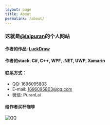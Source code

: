 ```yaml
---
layout: page
title: About
permalink: /about/
---
```

### 这就是[@laipuran](https://github.com/laipuran)的个人网站

#### 作者的作品: [LuckDraw](https://www.microsoft.com/zh-cn/p/luck-draw/9p6ml1hmjj82)

#### 作者的stack: C#, C++, WPF, .NET, UWP, Xamarin

#### 联系方式：
- QQ: 1696095803
- E-mail: 1696095803@qq.com
- 微信: PuranLai

<script src="https://utteranc.es/client.js"
        repo="laipuran/laipuran.github.io"
        issue-term="title"
        label="💬Comment"
        theme="github-dark"
        crossorigin="anonymous"
        async>
</script>
#### 给作者买杯咖啡
![QQ](https://laipuran.github.io/blog-img/QQ捐赠.png)